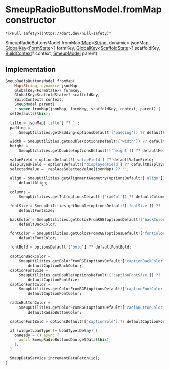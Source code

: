 


# SmeupRadioButtonsModel.fromMap constructor




    *[<Null safety>](https://dart.dev/null-safety)*



SmeupRadioButtonsModel.fromMap([Map](https://api.flutter.dev/flutter/dart-core/Map-class.html)&lt;[String](https://api.flutter.dev/flutter/dart-core/String-class.html), dynamic> jsonMap, [GlobalKey](https://api.flutter.dev/flutter/widgets/GlobalKey-class.html)&lt;[FormState](https://api.flutter.dev/flutter/widgets/FormState-class.html)>? formKey, [GlobalKey](https://api.flutter.dev/flutter/widgets/GlobalKey-class.html)&lt;[ScaffoldState](https://api.flutter.dev/flutter/material/ScaffoldState-class.html)>? scaffoldKey, [BuildContext](https://api.flutter.dev/flutter/widgets/BuildContext-class.html)? context, [SmeupModel](../../smeup_models_widgets_smeup_model/SmeupModel-class.md) parent)





## Implementation

```dart
SmeupRadioButtonsModel.fromMap(
    Map<String, dynamic> jsonMap,
    GlobalKey<FormState>? formKey,
    GlobalKey<ScaffoldState>? scaffoldKey,
    BuildContext? context,
    SmeupModel parent)
    : super.fromMap(jsonMap, formKey, scaffoldKey, context, parent) {
  setDefaults(this);

  title = jsonMap['title'] ?? '';
  padding =
      SmeupUtilities.getPadding(optionsDefault!['padding']) ?? defaultPadding;

  width = SmeupUtilities.getDouble(optionsDefault!['width']) ?? defaultWidth;
  height =
      SmeupUtilities.getDouble(optionsDefault!['height']) ?? defaultHeight;

  valueField = optionsDefault!['valueField'] ?? defaultValueField;
  displayedField = optionsDefault!['displayedField'] ?? defaultDisplayedField;
  selectedValue = _replaceSelectedValue(jsonMap) ?? '';

  align = SmeupUtilities.getAlignmentGeometry(optionsDefault!['align']) ??
      defaultAlign;

  columns =
      SmeupUtilities.getInt(optionsDefault!['radCol']) ?? defaultColumns;

  fontSize = SmeupUtilities.getDouble(optionsDefault!['fontSize']) ??
      defaultFontSize;

  backColor = SmeupUtilities.getColorFromRGB(optionsDefault!['backColor']) ??
      defaultBackColor;

  fontColor = SmeupUtilities.getColorFromRGB(optionsDefault!['fontColor']) ??
      defaultFontColor;

  fontBold = optionsDefault!['bold'] ?? defaultFontBold;

  captionBackColor =
      SmeupUtilities.getColorFromRGB(optionsDefault!['captionBackColor']) ??
          defaultCaptionBackColor;
  captionFontSize =
      SmeupUtilities.getDouble(optionsDefault!['captionFontSize']) ??
          defaultCaptionFontSize;
  captionFontColor =
      SmeupUtilities.getColorFromRGB(optionsDefault!['captionFontColor']) ??
          defaultCaptionFontColor;

  radioButtonColor =
      SmeupUtilities.getColorFromRGB(optionsDefault!['radioButtonColor']) ??
          defaultRadioButtonColor;

  captionFontBold = optionsDefault!['captionBold'] ?? defaultCaptionFontBold;

  if (widgetLoadType != LoadType.Delay) {
    onReady = () async {
      await SmeupRadioButtonsDao.getData(this);
    };
  }

  SmeupDataService.incrementDataFetch(id);
}
```







